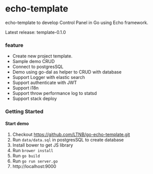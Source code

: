# echo-template
echo-template to develop Control Panel in Go using Echo framework.

Latest release: template-0.1.0

### feature
- Create new project template.
- Sample demo CRUD
- Connect to postgresSQL
- Demo using go-dal as helper to CRUD with database
- Support Logger with elastic search
- Support authenticate with JWT
- Support i18n
- Support throw performance log to statsd
- Support stack deploy

### Getting Started
#### Start demo
1. Checkout https://github.com/LTNB/go-echo-template.git
2. Run `data/data.sql` in postgresSQL to create database
2. Install bower to get JS library
3. Run ```brower install```
4. Run ```go build```
5. Run ```go run server.go```
6. http://localhost:9000
